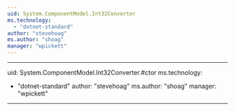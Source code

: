 ```yaml
---
uid: System.ComponentModel.Int32Converter
ms.technology: 
  - "dotnet-standard"
author: "stevehoag"
ms.author: "shoag"
manager: "wpickett"
---
```


---
uid: System.ComponentModel.Int32Converter.#ctor
ms.technology: 
  - "dotnet-standard"
author: "stevehoag"
ms.author: "shoag"
manager: "wpickett"
---
